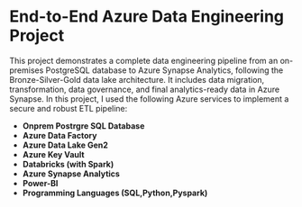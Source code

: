 # End-to-End Azure Data Engineering Project

This project demonstrates a complete data engineering pipeline from an on-premises PostgreSQL database to Azure Synapse Analytics, following the Bronze-Silver-Gold data lake architecture. It includes data migration, transformation, data governance, and final analytics-ready data in Azure Synapse.
In this project, I used the following Azure services to implement a secure and robust ETL pipeline:

- **Onprem Postrgre SQL Database**
- **Azure Data Factory**
- **Azure Data Lake Gen2**
- **Azure Key Vault**
- **Databricks (with Spark)**
- **Azure Synapse Analytics**
- **Power-BI**
- **Programming Languages (SQL,Python,Pyspark)**
